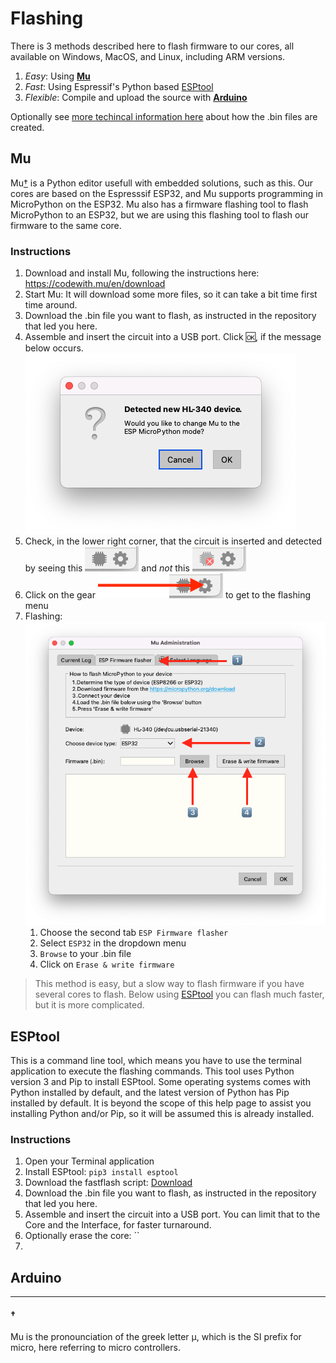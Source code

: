 # Flashing
There is 3 methods described here to flash firmware to our cores, all available on Windows, MacOS, and Linux, including ARM versions.

1. _Easy_: Using [__Mu__](#Mu "Goto Mu instructions")
2. _Fast_: Using Espressif's Python based [ESPtool](#ESPtool "Goto ESPtool instructions")
3. _Flexible_: Compile and upload the source with [__Arduino__](#Arduino  "Goto Arduino instructions")

Optionally see [more techincal information here](TECHNICAL.md) about how the .bin files are created.

## Mu
Mu[†](#†) is a Python editor usefull with embedded solutions, such as this. Our cores are based on the Espresssif ESP32, and Mu supports programming in MicroPython on the ESP32. Mu also has a firmware flashing tool to flash MicroPython to an ESP32, but we are using this flashing tool to flash our firmware to the same core.

### Instructions
1. Download and install Mu, following the instructions here: https://codewith.mu/en/download
2. Start Mu: It will download some more files, so it can take a bit time first time around.
3. Download the .bin file you want to flash, as instructed in the repository that led you here.
4. Assemble and insert the circuit into a USB port. Click :ok:, if the message below occurs.![Detected](images/detected.png "Detected")
5. Check, in the lower right corner, that the circuit is inserted and detected by seeing this ![Inserted](images/inserted.png "Inserted") and _not_ this ![Not Inserted](images/not-inserted.png "Not Inserted")
6. Click on the gear ![Gear](images/gear.png "Gear") to get to the flashing menu
7. Flashing:![M flashing](images/mu-flashing.png "Mu flashing")
   1. Choose the second tab `ESP Firmware flasher`
   2. Select `ESP32` in the dropdown menu
   3. `Browse` to your .bin file
   4. Click on `Erase & write firmware`

> This method is easy, but a slow way to flash firmware if you have several cores to flash. Below using [ESPtool](#ESPtool "Goto ESPtool instructions") you can flash much faster, but it is more complicated.

## ESPtool
This is a command line tool, which means you have to use the terminal application to execute the flashing commands. This tool uses Python version 3 and Pip to install ESPtool. Some operating systems comes with Python installed by default, and the latest version of Python has Pip installed by default. It is beyond the scope of this help page to assist you installing Python and/or Pip, so it will be assumed this is already installed.

### Instructions
1. Open your Terminal application
2. Install ESPtool: `pip3 install esptool`
3. Download the fastflash script: <a href="fastflash" download="fastflash">Download</a>
4. Download the .bin file you want to flash, as instructed in the repository that led you here.
5. Assemble and insert the circuit into a USB port. You can limit that to the Core and the Interface, for faster turnaround.
6. Optionally erase the core: ``
7. 

## Arduino




- - - -
#### † 
Mu is the pronounciation of the greek letter μ, which is the SI prefix for micro, here referring to micro controllers.
